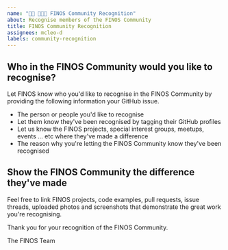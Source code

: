 ```yaml
---
name: "👏🏻 💯💯💯 FINOS Community Recognition"
about: Recognise members of the FINOS Community
title: FINOS Community Recognition
assignees: mcleo-d
labels: community-recognition
---
```


## Who in the FINOS Community would you like to recognise?
Let FINOS know who you'd like to recognise in the FINOS Community by providing the following information your GitHub issue.  

- The person or people you'd like to recognise
- Let them know they've been recognised by tagging their GitHub profiles 
- Let us know the FINOS projects, special interest groups, meetups, events ... etc where they've made a difference
- The reason why you're letting the FINOS Community know they've been recognised 

## Show the FINOS Community the difference they've made

Feel free to link FINOS projects, code examples, pull requests, issue threads, uploaded photos and screenshots that demonstrate the great work you're recognising.  

Thank you for your recognition of the FINOS Community.

The FINOS Team